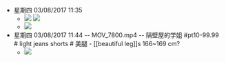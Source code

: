 - 星期四 03/08/2017 11:35 
    - ![](https://firebasestorage.googleapis.com/v0/b/firescript-577a2.appspot.com/o/imgs%2Fapp%2FXELiu-NovaKG%2Fzy4O2s-BlJ.png?alt=media&token=6f180420-07ff-4cb4-8de7-b150a2c3fc8f)
![](https://firebasestorage.googleapis.com/v0/b/firescript-577a2.appspot.com/o/imgs%2Fapp%2FXELiu-NovaKG%2F52O21GzKu0.png?alt=media&token=68d1383b-b2e6-4823-9cfd-934e4169a4ef)
    - ![](https://firebasestorage.googleapis.com/v0/b/firescript-577a2.appspot.com/o/imgs%2Fapp%2FXELiu-NovaKG%2F1YIbg0AGlb.png?alt=media&token=1a2de378-b279-47fa-93ce-0d4adee2f7ed)
- 星期四 03/08/2017 11:44 -- MOV_7800.mp4 -- 隔壁屋的学姐 #pt10-99.99 # light jeans shorts # 美腿 - [[beautiful leg]]s   166~169 cm?
    - ![](https://firebasestorage.googleapis.com/v0/b/firescript-577a2.appspot.com/o/imgs%2Fapp%2FXELiu-NovaKG%2F-kMFdh6Q9u.png?alt=media&token=5faa6b18-3b45-466a-a1e2-209797f377b8)
